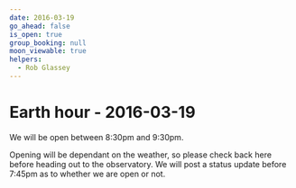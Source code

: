 ```yaml
---
date: 2016-03-19
go_ahead: false
is_open: true
group_booking: null
moon_viewable: true
helpers:
  - Rob Glassey
---
```

Earth hour - 2016-03-19
===================
We will be open between 8:30pm and 9:30pm.

Opening will be dependant on the weather, so please check back here before
heading out to the observatory. We will post a status update before 7:45pm
as to whether we are open or not.
